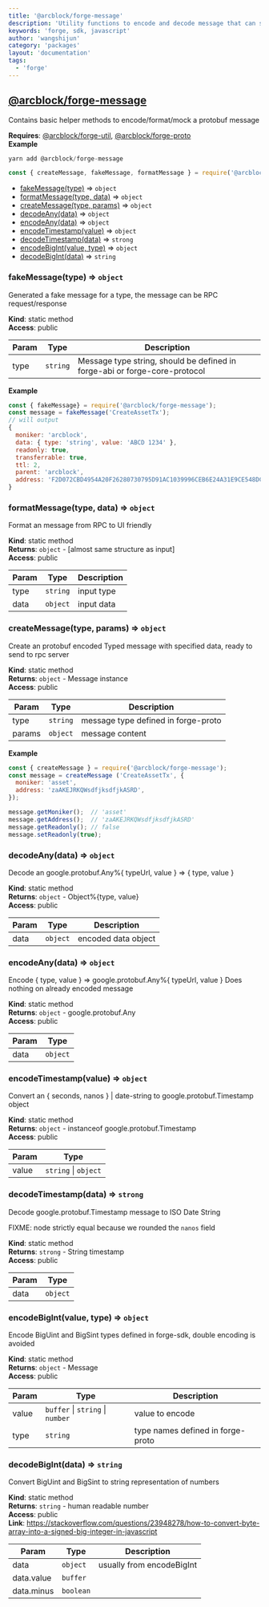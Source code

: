```yaml
---
title: '@arcblock/forge-message'
description: 'Utility functions to encode and decode message that can send to forge'
keywords: 'forge, sdk, javascript'
author: 'wangshijun'
category: 'packages'
layout: 'documentation'
tags:
  - 'forge'
---
```


<a name="module_@arcblock/forge-message"></a>


## [**@arcblock/forge-message**](https://github.com/arcblock/forge-message)

Contains basic helper methods to encode/format/mock a protobuf message

**Requires**: [@arcblock/forge-util](./forge-util/), [@arcblock/forge-proto](./forge-proto/)  
**Example**  

```js
yarn add @arcblock/forge-message

const { createMessage, fakeMessage, formatMessage } = require('@arcblock/forge-message');
```

* [fakeMessage(type)](#fakeMessage) ⇒ `object`
* [formatMessage(type, data)](#formatMessage) ⇒ `object`
* [createMessage(type, params)](#createMessage) ⇒ `object`
* [decodeAny(data)](#decodeAny) ⇒ `object`
* [encodeAny(data)](#encodeAny) ⇒ `object`
* [encodeTimestamp(value)](#encodeTimestamp) ⇒ `object`
* [decodeTimestamp(data)](#decodeTimestamp) ⇒ `strong`
* [encodeBigInt(value, type)](#encodeBigInt) ⇒ `object`
* [decodeBigInt(data)](#decodeBigInt) ⇒ `string`

<a name="fakeMessage"></a>

### fakeMessage(type) ⇒ `object`

Generated a fake message for a type, the message can be RPC request/response

**Kind**: static method  
**Access**: public  

| Param | Type     | Description                                                                |
| ----- | -------- | -------------------------------------------------------------------------- |
| type  | `string` | Message type string, should be defined in forge-abi or forge-core-protocol |

**Example**  

```js
const { fakeMessage} = require('@arcblock/forge-message');
const message = fakeMessage('CreateAssetTx');
// will output
{
  moniker: 'arcblock',
  data: { type: 'string', value: 'ABCD 1234' },
  readonly: true,
  transferrable: true,
  ttl: 2,
  parent: 'arcblock',
  address: 'F2D072CBD4954A20F26280730795D91AC1039996CEB6E24A31E9CE548DCB5E55',
}
```

<a name="formatMessage"></a>

### formatMessage(type, data) ⇒ `object`

Format an message from RPC to UI friendly

**Kind**: static method  
**Returns**: `object` - [almost same structure as input]  
**Access**: public  

| Param | Type     | Description |
| ----- | -------- | ----------- |
| type  | `string` | input type  |
| data  | `object` | input data  |

<a name="createMessage"></a>

### createMessage(type, params) ⇒ `object`

Create an protobuf encoded Typed message with specified data, ready to send to rpc server

**Kind**: static method  
**Returns**: `object` - Message instance  
**Access**: public  

| Param  | Type     | Description                         |
| ------ | -------- | ----------------------------------- |
| type   | `string` | message type defined in forge-proto |
| params | `object` | message content                     |

**Example**  

```js
const { createMessage } = require('@arcblock/forge-message');
const message = createMessage ('CreateAssetTx', {
  moniker: 'asset',
  address: 'zaAKEJRKQWsdfjksdfjkASRD',
});

message.getMoniker();  // 'asset'
message.getAddress();  // 'zaAKEJRKQWsdfjksdfjkASRD'
message.getReadonly(); // false
message.setReadonly(true);
```

<a name="decodeAny"></a>

### decodeAny(data) ⇒ `object`

Decode an google.protobuf.Any%{ typeUrl, value } => { type, value }

**Kind**: static method  
**Returns**: `object` - Object%{type, value}  
**Access**: public  

| Param | Type     | Description         |
| ----- | -------- | ------------------- |
| data  | `object` | encoded data object |

<a name="encodeAny"></a>

### encodeAny(data) ⇒ `object`

Encode { type, value } => google.protobuf.Any%{ typeUrl, value }
Does nothing on already encoded message

**Kind**: static method  
**Returns**: `object` - google.protobuf.Any  
**Access**: public  

| Param | Type     |
| ----- | -------- |
| data  | `object` |

<a name="encodeTimestamp"></a>

### encodeTimestamp(value) ⇒ `object`

Convert an { seconds, nanos } | date-string to google.protobuf.Timestamp object

**Kind**: static method  
**Returns**: `object` - instanceof google.protobuf.Timestamp  
**Access**: public  

| Param | Type                 |
| ----- | -------------------- |
| value | `string` \| `object` |

<a name="decodeTimestamp"></a>

### decodeTimestamp(data) ⇒ `strong`

Decode google.protobuf.Timestamp message to ISO Date String

FIXME: node strictly equal because we rounded the `nanos` field

**Kind**: static method  
**Returns**: `strong` - String timestamp  
**Access**: public  

| Param | Type     |
| ----- | -------- |
| data  | `object` |

<a name="encodeBigInt"></a>

### encodeBigInt(value, type) ⇒ `object`

Encode BigUint and BigSint types defined in forge-sdk, double encoding is avoided

**Kind**: static method  
**Returns**: `object` - Message  
**Access**: public  

| Param | Type                             | Description                       |
| ----- | -------------------------------- | --------------------------------- |
| value | `buffer` \| `string` \| `number` | value to encode                   |
| type  | `string`                         | type names defined in forge-proto |

<a name="decodeBigInt"></a>

### decodeBigInt(data) ⇒ `string`

Convert BigUint and BigSint to string representation of numbers

**Kind**: static method  
**Returns**: `string` - human readable number  
**Access**: public  
**Link**: <https://stackoverflow.com/questions/23948278/how-to-convert-byte-array-into-a-signed-big-integer-in-javascript>  

| Param      | Type      | Description               |
| ---------- | --------- | ------------------------- |
| data       | `object`  | usually from encodeBigInt |
| data.value | `buffer`  |                           |
| data.minus | `boolean` |                           |

  